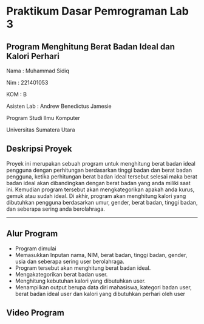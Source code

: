 # Praktikum Dasar Pemrograman Lab 3

## Program Menghitung Berat Badan Ideal dan Kalori Perhari

Nama : Muhammad Sidiq

Nim : 221401053

KOM : B

Asisten Lab : Andrew Benedictus Jamesie

Program Studi Ilmu Komputer

Universitas Sumatera Utara


## Deskripsi Proyek
Proyek ini merupakan sebuah program untuk menghitung berat badan ideal pengguna dengan perhitungan berdasarkan tinggi badan dan berat badan pengguna, ketika perhitungan berat badan ideal tersebut selesai maka berat badan ideal akan dibandingkan dengan berat badan yang anda miliki saat ini. Kemudian program tersebut akan mengkategorikan apakah anda kurus, gemuk atau sudah ideal. Di akhir, program akan menghitung kalori yang dibutuhkan pengguna berdasarkan umur, gender, berat badan, tinggi badan, dan seberapa sering anda berolahraga.

---

## Alur Program 
 - Program dimulai
 - Memasukkan Inputan nama, NIM, berat badan, tinggi badan, gender, usia dan seberapa sering user berolahraga.
 - Program tersebut akan menghitung berat badan ideal.
 - Mengakategorikan berat badan user.
 - Menghitung kebutuhan kalori yang dibutuhkan user.
 - Menampilkan output berupa data diri mahasiswa, kategori badan user, berat badan ideal user dan kalori yang dibutuhkan perhari oleh user
 
 ## Video Program
